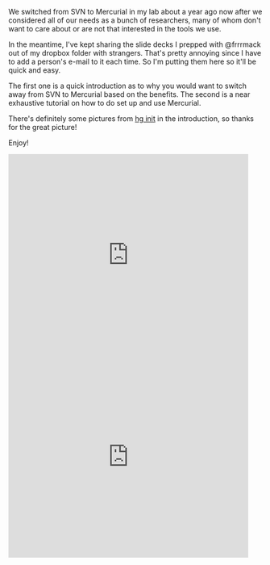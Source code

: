 <!-- 
.. title: A short introduction to Mercurial
.. slug: a-short-introduction-to-mercurial
.. date: 2013-01-28 13:45:04 UTC-05:00
.. tags: tutorial, mercurial, vcs
.. category: 
.. link: 
.. description: 
.. type: text
-->

We switched from SVN to Mercurial in my lab about a year ago now after we considered all of our
needs as a bunch of researchers, many of whom don't want to care about or are not that interested in
the tools we use.

<!-- TEASER_END -->

In the meantime, I've kept sharing the slide decks I prepped with @frrrmack out of my dropbox folder
with strangers.  That's pretty annoying since I have to add a person's e-mail to it each time. So
I'm putting them here so it'll be quick and easy.

The first one is a quick introduction as to why you would want to switch away from SVN to Mercurial
based on the benefits.  The second is a near exhaustive tutorial on how to do set up and use
Mercurial.

There's definitely some pictures from <a href="http://www.hginit.com">hg init</a> in the
introduction, so thanks for the great picture!

Enjoy!

<iframe src="http://www.slideshare.net/slideshow/embed_code/16228692" width="476" height="400"
frameborder="0" marginwidth="0" marginheight="0" scrolling="no"></iframe>
<iframe src="http://www.slideshare.net/slideshow/embed_code/16228847" width="476" height="400"
frameborder="0" marginwidth="0" marginheight="0" scrolling="no"></iframe>
